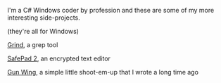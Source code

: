 I'm a C# Windows coder by profession and these are some of my more interesting side-projects.

(they're all for Windows)

[Grind](grind.md), a grep tool

[SafePad 2](safepad2.md), an encrypted text editor

[Gun Wing](gunwing.md), a simple little shoot-em-up that I wrote a long time ago
